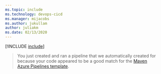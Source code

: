 ```yaml
---
ms.topic: include
ms.technology: devops-cicd
ms.manager: mijacobs
ms.author: jukullam
author: juliakm
ms.date: 02/13/2020
---
```


[!INCLUDE [include](create-pipeline-after-template-selected.md)]

> You just created and ran a pipeline that we automatically created for because your code appeared to be a good match for the [Maven Azure Pipelines template](https://github.com/Microsoft/azure-pipelines-yaml/blob/master/templates/maven.yml).